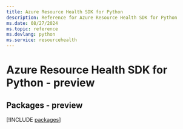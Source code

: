 ```yaml
---
title: Azure Resource Health SDK for Python
description: Reference for Azure Resource Health SDK for Python
ms.date: 08/27/2024
ms.topic: reference
ms.devlang: python
ms.service: resourcehealth
---
```

# Azure Resource Health SDK for Python - preview
## Packages - preview
[!INCLUDE [packages](resource-health-index.md)]